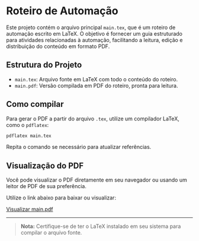 # Roteiro de Automação

Este projeto contém o arquivo principal `main.tex`, que é um roteiro de automação escrito em LaTeX. O objetivo é fornecer um guia estruturado para atividades relacionadas à automação, facilitando a leitura, edição e distribuição do conteúdo em formato PDF.

## Estrutura do Projeto

- `main.tex`: Arquivo fonte em LaTeX com todo o conteúdo do roteiro.
- `main.pdf`: Versão compilada em PDF do roteiro, pronta para leitura.

## Como compilar

Para gerar o PDF a partir do arquivo `.tex`, utilize um compilador LaTeX, como o `pdflatex`:

```sh
pdflatex main.tex
```

Repita o comando se necessário para atualizar referências.

## Visualização do PDF

Você pode visualizar o PDF diretamente em seu navegador ou usando um leitor de PDF de sua preferência.

Utilize o link abaixo para baixar ou visualizar:

[Visualizar main.pdf](./main.pdf)

---

> **Nota:** Certifique-se de ter o LaTeX instalado em seu sistema para compilar o arquivo fonte.
